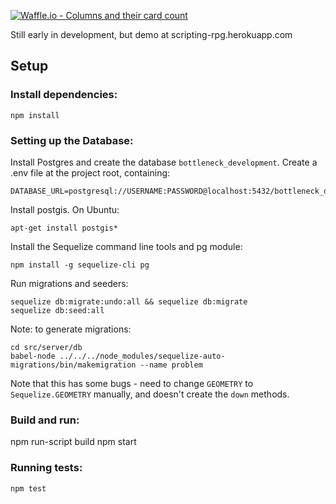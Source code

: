 [![Waffle.io - Columns and their card count](https://badge.waffle.io/lolney/bottleneck.svg?columns=all)](https://waffle.io/lolney/bottleneck)

Still early in development, but demo at scripting-rpg.herokuapp.com

## Setup

### Install dependencies:

```
npm install
```

### Setting up the Database:

Install Postgres and create the database `bottleneck_development`.
Create a .env file at the project root, containing:

```
DATABASE_URL=postgresql://USERNAME:PASSWORD@localhost:5432/bottleneck_development
```

Install postgis. On Ubuntu:

```
apt-get install postgis*
```

Install the Sequelize command line tools and pg module:

```
npm install -g sequelize-cli pg
```

Run migrations and seeders:

```
sequelize db:migrate:undo:all && sequelize db:migrate
sequelize db:seed:all
```

Note: to generate migrations:

```
cd src/server/db
babel-node ../../../node_modules/sequelize-auto-migrations/bin/makemigration --name problem
```

Note that this has some bugs - need to change `GEOMETRY` to `Sequelize.GEOMETRY` manually, and doesn't create the `down` methods.

### Build and run:

npm run-script build
npm start

### Running tests:

```
npm test
```
